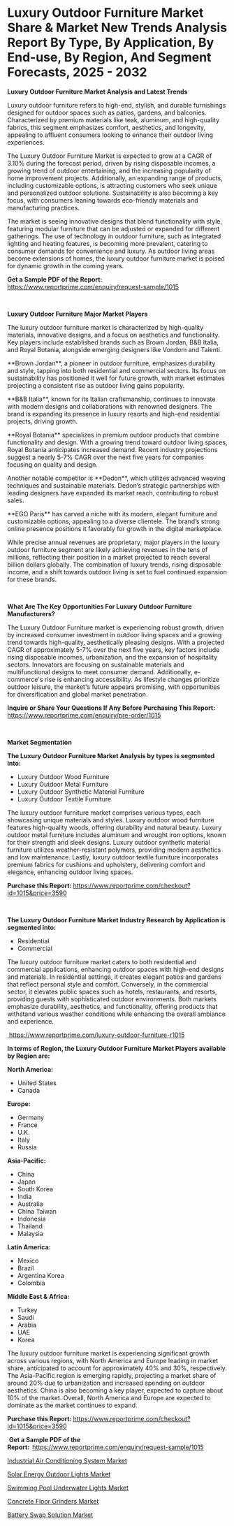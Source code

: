 <p><h1>Luxury Outdoor Furniture Market Share & Market New Trends Analysis Report By Type, By Application, By End-use, By Region, And Segment Forecasts, 2025 - 2032</h1></p><p><strong>Luxury Outdoor Furniture Market Analysis and Latest Trends</strong></p>
<p><p>Luxury outdoor furniture refers to high-end, stylish, and durable furnishings designed for outdoor spaces such as patios, gardens, and balconies. Characterized by premium materials like teak, aluminum, and high-quality fabrics, this segment emphasizes comfort, aesthetics, and longevity, appealing to affluent consumers looking to enhance their outdoor living experiences.</p><p>The Luxury Outdoor Furniture Market is expected to grow at a CAGR of 3.10% during the forecast period, driven by rising disposable incomes, a growing trend of outdoor entertaining, and the increasing popularity of home improvement projects. Additionally, an expanding range of products, including customizable options, is attracting customers who seek unique and personalized outdoor solutions. Sustainability is also becoming a key focus, with consumers leaning towards eco-friendly materials and manufacturing practices.</p><p>The market is seeing innovative designs that blend functionality with style, featuring modular furniture that can be adjusted or expanded for different gatherings. The use of technology in outdoor furniture, such as integrated lighting and heating features, is becoming more prevalent, catering to consumer demands for convenience and luxury. As outdoor living areas become extensions of homes, the luxury outdoor furniture market is poised for dynamic growth in the coming years.</p></p>
<p><strong>Get a Sample PDF of the Report:&nbsp;</strong> <a href="https://www.reportprime.com/enquiry/request-sample/1015?utm_campaign=3519&utm_medium=2&utm_source=Github&utm_content=ia&utm_term=18032025&utm_id=luxury-outdoor-furniture">https://www.reportprime.com/enquiry/request-sample/1015</a></p>
<p>&nbsp;</p>
<p><strong>Luxury Outdoor Furniture Major Market Players</strong></p>
<p><p>The luxury outdoor furniture market is characterized by high-quality materials, innovative designs, and a focus on aesthetics and functionality. Key players include established brands such as Brown Jordan, B&B Italia, and Royal Botania, alongside emerging designers like Vondom and Talenti.</p><p>**Brown Jordan**, a pioneer in outdoor furniture, emphasizes durability and style, tapping into both residential and commercial sectors. Its focus on sustainability has positioned it well for future growth, with market estimates projecting a consistent rise as outdoor living gains popularity.</p><p>**B&B Italia**, known for its Italian craftsmanship, continues to innovate with modern designs and collaborations with renowned designers. The brand is expanding its presence in luxury resorts and high-end residential projects, driving growth.</p><p>**Royal Botania** specializes in premium outdoor products that combine functionality and design. With a growing trend toward outdoor living spaces, Royal Botania anticipates increased demand. Recent industry projections suggest a nearly 5-7% CAGR over the next five years for companies focusing on quality and design.</p><p>Another notable competitor is **Dedon**, which utilizes advanced weaving techniques and sustainable materials. Dedon’s strategic partnerships with leading designers have expanded its market reach, contributing to robust sales.</p><p>**EGO Paris** has carved a niche with its modern, elegant furniture and customizable options, appealing to a diverse clientele. The brand’s strong online presence positions it favorably for growth in the digital marketplace.</p><p>While precise annual revenues are proprietary, major players in the luxury outdoor furniture segment are likely achieving revenues in the tens of millions, reflecting their position in a market projected to reach several billion dollars globally. The combination of luxury trends, rising disposable income, and a shift towards outdoor living is set to fuel continued expansion for these brands.</p></p>
<p>&nbsp;</p>
<p><strong>What Are The Key Opportunities For Luxury Outdoor Furniture Manufacturers?</strong></p>
<p><p>The Luxury Outdoor Furniture market is experiencing robust growth, driven by increased consumer investment in outdoor living spaces and a growing trend towards high-quality, aesthetically pleasing designs. With a projected CAGR of approximately 5-7% over the next five years, key factors include rising disposable incomes, urbanization, and the expansion of hospitality sectors. Innovators are focusing on sustainable materials and multifunctional designs to meet consumer demand. Additionally, e-commerce's rise is enhancing accessibility. As lifestyle changes prioritize outdoor leisure, the market's future appears promising, with opportunities for diversification and global market penetration.</p></p>
<p><strong>Inquire or Share Your Questions If Any Before Purchasing This Report:</strong> <a href="https://www.reportprime.com/enquiry/pre-order/1015?utm_campaign=3519&utm_medium=2&utm_source=Github&utm_content=ia&utm_term=18032025&utm_id=luxury-outdoor-furniture">https://www.reportprime.com/enquiry/pre-order/1015</a></p>
<p>&nbsp;</p>
<p><strong>Market Segmentation</strong></p>
<p><strong>The Luxury Outdoor Furniture Market Analysis by types is segmented into:</strong></p>
<p><ul><li>Luxury Outdoor Wood Furniture</li><li>Luxury Outdoor Metal Furniture</li><li>Luxury Outdoor Synthetic Material Furniture</li><li>Luxury Outdoor Textile Furniture</li></ul></p>
<p><p>The luxury outdoor furniture market comprises various types, each showcasing unique materials and styles. Luxury outdoor wood furniture features high-quality woods, offering durability and natural beauty. Luxury outdoor metal furniture includes aluminum and wrought iron options, known for their strength and sleek designs. Luxury outdoor synthetic material furniture utilizes weather-resistant polymers, providing modern aesthetics and low maintenance. Lastly, luxury outdoor textile furniture incorporates premium fabrics for cushions and upholstery, delivering comfort and elegance, enhancing outdoor living spaces.</p></p>
<p><strong>Purchase this Report:&nbsp;</strong><a href="https://www.reportprime.com/checkout?id=1015&price=3590&utm_campaign=3519&utm_medium=2&utm_source=Github&utm_content=ia&utm_term=18032025&utm_id=luxury-outdoor-furniture">https://www.reportprime.com/checkout?id=1015&price=3590</a></p>
<p>&nbsp;</p>
<p><strong>The Luxury Outdoor Furniture Market Industry Research by Application is segmented into:</strong></p>
<p><ul><li>Residential</li><li>Commercial</li></ul></p>
<p><p>The luxury outdoor furniture market caters to both residential and commercial applications, enhancing outdoor spaces with high-end designs and materials. In residential settings, it creates elegant patios and gardens that reflect personal style and comfort. Conversely, in the commercial sector, it elevates public spaces such as hotels, restaurants, and resorts, providing guests with sophisticated outdoor environments. Both markets emphasize durability, aesthetics, and functionality, offering products that withstand various weather conditions while enhancing the overall ambiance and experience.</p></p>
<p><a href="https://www.reportprime.com/luxury-outdoor-furniture-r1015?utm_campaign=3519&utm_medium=2&utm_source=Github&utm_content=ia&utm_term=18032025&utm_id=luxury-outdoor-furniture">&nbsp;https://www.reportprime.com/luxury-outdoor-furniture-r1015</a></p>
<p><strong>In terms of Region, the Luxury Outdoor Furniture Market Players available by Region are:</strong></p>
<p>
    <p> <strong> North America: </strong>
        <ul>
            <li>United States</li>
            <li>Canada</li>
        </ul>
        </p> 
    <p> <strong> Europe: </strong>
        <ul>
            <li>Germany</li>
            <li>France</li>
            <li>U.K.</li>
            <li>Italy</li>
            <li>Russia</li>
        </ul>
        </p> 
    <p> <strong> Asia-Pacific: </strong>
        <ul>
            <li>China</li>
            <li>Japan</li>
            <li>South Korea</li>
            <li>India</li>
            <li>Australia</li>
            <li>China Taiwan</li>
            <li>Indonesia</li>
            <li>Thailand</li>
            <li>Malaysia</li>
        </ul>
        </p> 
    <p> <strong> Latin America: </strong>
        <ul>
            <li>Mexico</li>
            <li>Brazil</li>
            <li>Argentina Korea</li>
            <li>Colombia</li>
        </ul>
        </p> 
    <p> <strong> Middle East & Africa: </strong>
        <ul>
            <li>Turkey</li>
            <li>Saudi</li>
            <li>Arabia</li>
            <li>UAE</li>
            <li>Korea</li>
        </ul>
    </p>
    </p>
<p><p>The luxury outdoor furniture market is experiencing significant growth across various regions, with North America and Europe leading in market share, anticipated to account for approximately 40% and 30%, respectively. The Asia-Pacific region is emerging rapidly, projecting a market share of around 20% due to urbanization and increased spending on outdoor aesthetics. China is also becoming a key player, expected to capture about 10% of the market. Overall, North America and Europe are expected to dominate as the market continues to expand.</p></p>
<p><strong>Purchase this Report: </strong><a href="https://www.reportprime.com/checkout?id=1015&price=3590&utm_campaign=3519&utm_medium=2&utm_source=Github&utm_content=ia&utm_term=18032025&utm_id=luxury-outdoor-furniture">https://www.reportprime.com/checkout?id=1015&price=3590</a></p>
<p>&nbsp;<strong>Get a Sample PDF of the Report:&nbsp;&nbsp;</strong><a href="https://www.reportprime.com/enquiry/request-sample/1015?utm_campaign=3519&utm_medium=2&utm_source=Github&utm_content=ia&utm_term=18032025&utm_id=luxury-outdoor-furniture">https://www.reportprime.com/enquiry/request-sample/1015</a></p>
<p><strong></strong></p>
<p><p><a href="https://www.linkedin.com/pulse/evaluating-industrial-air-conditioning-system-market-2025-2032-qotze?utm_campaign=3519&utm_medium=2&utm_source=Github&utm_content=ia&utm_term=18032025&utm_id=luxury-outdoor-furniture">Industrial Air Conditioning System Market</a></p><p><a href="https://www.linkedin.com/pulse/solar-energy-outdoor-lights-market-size-growth-drivers-global-mauue?utm_campaign=3519&utm_medium=2&utm_source=Github&utm_content=ia&utm_term=18032025&utm_id=luxury-outdoor-furniture">Solar Energy Outdoor Lights Market</a></p><p><a href="https://www.linkedin.com/pulse/swimming-pool-underwater-lights-market-revenue-demand-forecast-mwn4e?utm_campaign=3519&utm_medium=2&utm_source=Github&utm_content=ia&utm_term=18032025&utm_id=luxury-outdoor-furniture">Swimming Pool Underwater Lights Market</a></p><p><a href="https://www.linkedin.com/pulse/study-concrete-floor-grinders-market-projectinga-cagrof-138-hivje?utm_campaign=3519&utm_medium=2&utm_source=Github&utm_content=ia&utm_term=18032025&utm_id=luxury-outdoor-furniture">Concrete Floor Grinders Market</a></p><p><a href="https://github.com/aidelndasse/Market-Research-Report-List-1/blob/main/battery-swap-solution-market.md?utm_campaign=3519&utm_medium=2&utm_source=Github&utm_content=ia&utm_term=18032025&utm_id=luxury-outdoor-furniture">Battery Swap Solution Market</a></p></p>